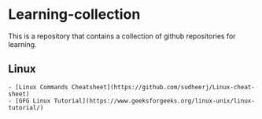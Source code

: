 # Learning-collection
This is a repository that contains a collection of github repositories for learning.

## Linux 

    - [Linux Commands Cheatsheet](https://github.com/sudheerj/Linux-cheat-sheet)
    - [GFG Linux Tutorial](https://www.geeksforgeeks.org/linux-unix/linux-tutorial/)
